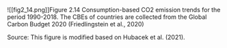 ![[fig2_14.png]]Figure 2.14 Consumption-based CO2 emission trends for the period 1990-2018. The CBEs of countries are collected from the Global Carbon Budget 2020 (Friedlingstein et al., 2020)

Source: This figure is modified based on Hubacek et al. (2021).